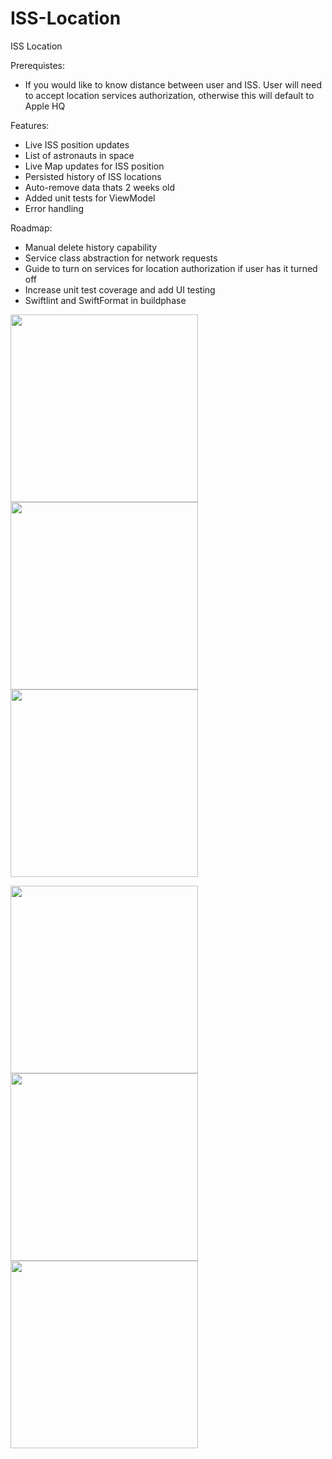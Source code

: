# ISS-Location
ISS Location

Prerequistes:
- If you would like to know distance between user and ISS. User will need to accept location services authorization, otherwise this will default to Apple HQ

Features:
- Live ISS position updates
- List of astronauts in space
- Live Map updates for ISS position
- Persisted history of ISS locations 
- Auto-remove data thats 2 weeks old
- Added unit tests for ViewModel
- Error handling

Roadmap:
- Manual delete history capability
- Service class abstraction for network requests
- Guide to turn on services for location authorization if user has it turned off 
- Increase unit test coverage and add UI testing
- Swiftlint and SwiftFormat in buildphase
<div>
<img src="https://user-images.githubusercontent.com/39932781/236902040-aa414557-00ed-4293-a306-41faac4fceee.png" width=300></img>
<img src="https://user-images.githubusercontent.com/39932781/236902154-89127b9d-b001-45f8-8edb-625482e8b0fa.png" width=300></img>
<img src="https://user-images.githubusercontent.com/39932781/236902272-3d491dd1-0413-43e5-8396-1de456c78a36.png" width=300></img>
</div>
<div>

<img src="https://user-images.githubusercontent.com/39932781/237010470-9c392487-7856-4441-9c3a-8d712e68922e.gif" width=300></img>
<img src="https://user-images.githubusercontent.com/39932781/237010843-288d2e2e-235d-49cf-8fef-e95473eb8237.gif" width=300></img>
<img src="https://user-images.githubusercontent.com/39932781/236902755-59c0123b-5032-46ad-9e78-360eb2585b46.gif" width=300></img>
</div>

